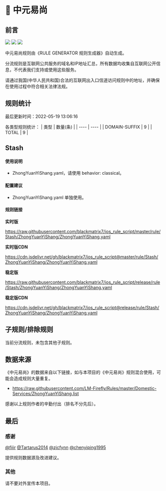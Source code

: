 # 🧸 中元易尚

## 前言

![](https://shields.io/badge/-移除重复规则-ff69b4) ![](https://shields.io/badge/-DOMAIN与DOMAIN--SUFFIX合并-green) ![](https://shields.io/badge/-IP--CIDR(6)合并-blueviolet) 

中元易尚规则由《RULE GENERATOR 规则生成器》自动生成。

分流规则是互联网公共服务的域名和IP地址汇总，所有数据均收集自互联网公开信息，不代表我们支持或使用这些服务。

请通过我国(中华人民共和国)合法的互联网出入口信道访问规则中的地址，并确保在使用过程中符合相关法律法规。

## 规则统计

最后更新时间：2022-05-19 13:06:16

各类型规则统计：
| 类型 | 数量(条)  | 
| ---- | ----  |
| DOMAIN-SUFFIX | 9  | 
| TOTAL | 9  | 


## Stash 

#### 使用说明
- ZhongYuanYiShang.yaml，请使用 behavior: classical。

#### 配置建议
- ZhongYuanYiShang.yaml 单独使用。

#### 规则链接
**实时版**

https://raw.githubusercontent.com/blackmatrix7/ios_rule_script/master/rule/Stash/ZhongYuanYiShang/ZhongYuanYiShang.yaml

**实时版CDN**

https://cdn.jsdelivr.net/gh/blackmatrix7/ios_rule_script@master/rule/Stash/ZhongYuanYiShang/ZhongYuanYiShang.yaml

**稳定版**

https://raw.githubusercontent.com/blackmatrix7/ios_rule_script/release/rule/Stash/ZhongYuanYiShang/ZhongYuanYiShang.yaml

**稳定版CDN**

https://cdn.jsdelivr.net/gh/blackmatrix7/ios_rule_script@release/rule/Stash/ZhongYuanYiShang/ZhongYuanYiShang.yaml

## 子规则/排除规则


当前分流规则，未包含其他子规则。

## 数据来源

《中元易尚》的数据来自以下链接，如与本项目的《中元易尚》规则混合使用，可能会造成规则大量重复。

- https://raw.githubusercontent.com/LM-Firefly/Rules/master/Domestic-Services/ZhongYuanYiShang.list


感谢以上规则作者的辛勤付出（排名不分先后）。

## 最后

### 感谢

[@fiiir](https://github.com/fiiir) [@Tartarus2014](https://github.com/Tartarus2014) [@zjcfynn](https://github.com/zjcfynn) [@chenyiping1995](https://github.com/chenyiping1995) 

提供规则数据源及改进建议。

### 其他

请不要对外宣传本项目。